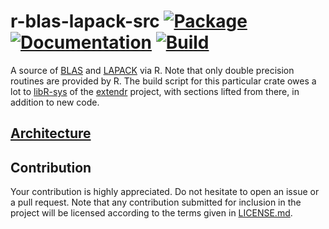 # r-blas-lapack-src [![Package][package-img]][package-url] [![Documentation][documentation-img]][documentation-url] [![Build][build-img]][build-url]

A source of [BLAS] and [LAPACK] via R. Note that only double precision
routines are provided by R. The build script for this particular crate
owes a lot to [libR-sys](https://github.com/extendr/libR-sys) of the
[extendr](https://github.com/extendr) project, with sections lifted
from there, in addition to new code.

## [Architecture]

## Contribution

Your contribution is highly appreciated. Do not hesitate to open an issue or a
pull request. Note that any contribution submitted for inclusion in the project
will be licensed according to the terms given in [LICENSE.md](LICENSE.md).

[architecture]: https://blas-lapack-rs.github.io/architecture
[blas]: https://en.wikipedia.org/wiki/BLAS
[lapack]: https://en.wikipedia.org/wiki/LAPACK

[build-img]: https://travis-ci.org/blas-lapack-rs/r-blas-lapack-src.svg?branch=master
[build-url]: https://travis-ci.org/blas-lapack-rs/r-blas-lapack-src
[documentation-img]: https://docs.rs/r-blas-lapack-src/badge.svg
[documentation-url]: https://docs.rs/r-blas-lapack-src
[package-img]: https://img.shields.io/crates/v/r-blas-lapack-src.svg
[package-url]: https://crates.io/crates/r-blas-lapack-src


